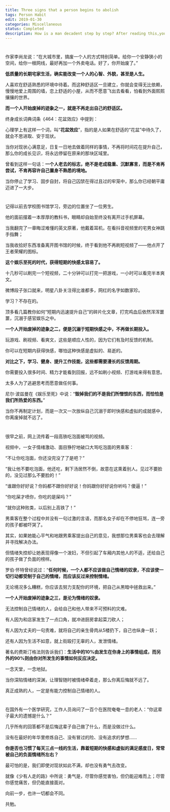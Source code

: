 ```yaml
---
title: Three signs that a person begins to abolish
tags: Person Habit
edit: 2019-01-30
categories: Miscellaneous
status: Completed
description: How is a man decadent step by step? After reading this,you may understand and change yourself.
---
```


# 

作家李尚龙说：“在大城市里，搞废一个人的方式特别简单。给你一个安静狭小的空间，给你一根网线，最好再加一个外卖电话。好了，你开始废了。”

**低质量的长期宅家生活，确实能改变一个人的心智、外貌，甚至是人生。**

人喜欢在舒适熟悉的环境中待着。而这种舒适区一旦建立，你就会变得无比依赖，慢慢地爱上周围的墙，恋上舒适的小屋，从而不愿意飞出去看看，怕看到外面熙熙攘攘的世界。

**而一个人开始废掉的迹象之一，就是不再走出自己的舒适区。**

终身成长词典词条《464：花盆效应》中提到：



心理学上有这样一个词，叫“**花盆效应**”，指的是人如果在舒适的“花盆”中待久了，就会不思进取、安于现状。



当你对现状心满意足，日复一日地去做着同样的事情，不再将时间花在提升自己，那么你的成长见识，将永远停留在原来的那块区域里。



曾看到这样一句话：**一个人老去的标志，绝不是老成稳重、沉默寡言，而是不肯再尝试，不肯再容许自己置身不熟悉的境地。**



当你停止了学习、固步自封，将自己囚禁在得过且过的牢笼中，那么你已经朝平庸迈进了一大步。

# 

记得以前去学校图书馆学习，旁边的位置坐了一位男生。



他的面前摆着一本厚厚的教科书，眼睛却自始至终没有离开过手机屏幕。



当我翻完了一章晦涩难懂的英文原著，他戴着耳机，在看抖音视频里的宅男女神跳手指舞；



当我收拾好东西准备离开图书馆的时候，终于看到他不再刷短视频了——他点开了王者荣耀的图标。



**这个娱乐至死的时代，获得短期的快感太容易了。**



十几秒可以刷完一个短视频，二十分钟可以打完一把游戏，一小时可以看完半本爽文。



微博段子张口就来，明星八卦关注得比谁都多，网红的名字如数家珍。



学习？不存在的。



顶多看几篇教你如何“短期内迅速提升自己”的碎片化文章，打完鸡血后依然浑浑噩噩，沉溺于感官娱乐之中。

**一个人开始废掉的迹象之二，便是沉溺于短期快感之中，不再做长期投入。**



玩游戏、刷视频、看爽文，这些是顺应人性的，因为它们有及时反馈的机制。



你可以在短期内获得快感，哪怕这种快感是虚拟的、易逝的。



**对比之下，学习、健身、提升工作技能，这些都需要漫长的反馈周期。**



你需要投入很多时间、精力才能看到回报，远不如刷小视频、打游戏来得有意思。



太多人为了逃避思考而愿意做任何事。



尼尔·波兹曼在《娱乐至死》中说：“**毁掉我们的不是我们所憎恨的东西，而恰恰是我们所热爱的东西。**”



当你不再制定计划，而是一次又一次放纵自己沉溺于即时快感和虚拟的成就感中，你离废掉就不远了。

# 

很早之前，网上流传着一段高铁吃泡面被骂的视频。



视频中，一女子情绪激动、面目狰狞地破口大骂吃泡面的男乘客：



“不让你吃泡面，你还没完没了了是吧？”



“我让他不要吃泡面，他还吃，剩下汤居然不倒，故意在这熏着别人。见过不要脸的，没见过那么不要脸的！”



“谁跟你好好说？你妈都不跟你好好说！你妈跟你好好说你听吗？傻逼！”



“你吃屎才喷你，你吃的是屎吗？”



“就你这种败类，以后别上高铁了！”







男乘客在整个过程中并没有一句过激的言语，而那名女子却在不停地狂骂，连一旁的孩子都被吓哭了。



其实，如果她能心平气和地跟男乘客提出自己的意见，我想那位男乘客也会去理解并寻找解决办法。



但情绪失控却让她表现得像一个泼妇，不但引起了车厢内其他人的不适，还给自己的孩子做了负面的榜样。



罗伯·怀特曾经说过：“**任何时候，一个人都不应该做自己情绪的奴隶，不应该使一切行动都受制于自己的情绪，而应该反过来控制情绪。**



无论境况多么糟糕，你应该去努力支配你的环境，把自己从黑暗中拯救出来。”



**一个人开始废掉的迹象之三，是沦为情绪的奴隶。**



无法控制自己情绪的人，会给自己和他人带来不可预料的灾难。



有人因为和店家发生了一点口角，就冲进厨房拿起菜刀砍人；



有人因为丈夫的一句责难，就将自己的亲生骨肉从5楼扔下，自己也纵身一跃；



还有人因为生活不如意，就上街殴打无辜的人，发泄情绪。



著名的费斯汀格法则告诉我们：**生活中的10%由发生在你身上的事情组成，而另外的90%则由你对所发生的事情如何反应决定。**



一念天堂，一念地狱。



当你深陷情绪的深渊，让理智随时被情绪牵着走，那么你离后悔就不远了。



真正成熟的人，一定是有能力控制自己情绪的人。

# 

在国外有一个医学研究，工作人员询问了一百个在医院奄奄一息的老人：“你这辈子最大的遗憾是什么？”

几乎所有的回答都不是后悔这辈子自己做了什么，而是没做过什么。



没有在最好的年华里修炼自己、没有冒过的险、没有追求的梦想......



**你是否也习惯了每天三点一线的生活，靠着短期的快感和虚拟的满足感度日，常常被自己的负面情绪所左右？**



最可怕的是，我们即使对现状如此不满，却也没有勇气去改变。



就像《少有人走的路》中所说：勇气是，尽管你感觉害怕，但仍能迎难而上；尽管你感觉痛苦，但仍能直接面对。



向前一步，也许一切都会不同。



共勉。

